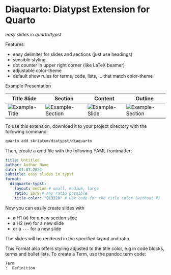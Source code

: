 # Diaquarto: Diatypst Extension for Quarto

*easy slides in quarto/typst*

Features:

- easy delimiter for slides and sections (just use headings)
- sensible styling
- dot counter in upper right corner (like LaTeX beamer)
- adjustable color-theme
- default show rules for terms, code, lists, ... that match color-theme

Example Presentation

| Title Slide                                     | Section                                             | Content                                         | Outline                                         |
| ----------------------------------------------- | --------------------------------------------------- | ----------------------------------------------- | ----------------------------------------------- |
| ![Example-Title](../screenshots/Example-Title.jpg) | ![Example-Section](../screenshots/Example-Section.jpg) | ![Example-Slide](../screenshots/Example-Slide.jpg) | ![Example-Section](../screenshots/Example-TOC.jpg) |

To use this extension, download it to your project directory with the following command:

```bash
quarto add skriptum/diatypst/diaquarto
```

Then, create a qmd file with the following YAML frontmatter:

```yaml
title: Untitled
author: Author Name
date: 01.07.2024
subtitle: easy slides in typst
format:
  diaquarto-typst: 
    layout: medium # small, medium, large
    ratio: 16/9 # any ratio possible 
    title-color: "013220" # Hex code for the title color (without #)
```

Now you can easily create slides with 

- a H1 (`#`) for a new section slide
- a H2 (`##`) for a new slide
- or a `---` for a new slide

The slides will be rendered in the specified layout and ratio.



This Format also offers styling adjusted to the title color, e.g in code blocks, terms and bullet lists. To create a Term, use the pandoc term code:

```markdown
Term
:  Definition
```

